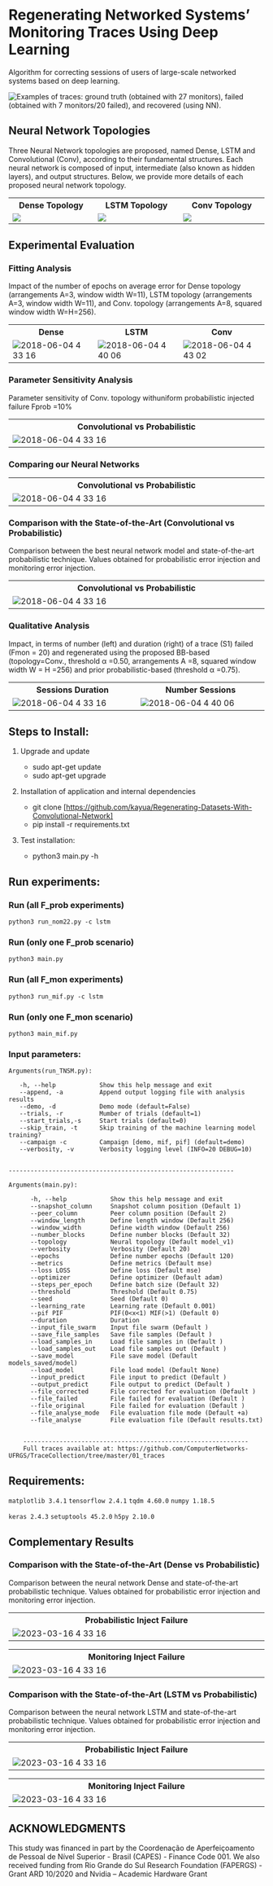 # Regenerating Networked Systems’ Monitoring Traces Using Deep Learning

Algorithm for correcting sessions of users of large-scale networked systems based on deep learning.

![Examples of traces: ground truth (obtained with 27 monitors), failed
(obtained with 7 monitors/20 failed), and recovered (using NN).](layout/example3.png?raw=true "Examples of traces: ground truth (obtained with 27 monitors), failed
(obtained with 7 monitors/20 failed), and recovered (using NN).")

## Neural Network Topologies

Three Neural Network topologies are proposed, named Dense, LSTM and Convolutional (Conv), according to their fundamental structures. Each neural network is composed of input, intermediate (also known as hidden layers), and output structures. Below, we provide more details of each proposed neural network topology.

<table>
    <tbody>
        <tr>
            <th width="20%">Dense Topology</th>
            <th width="20%">LSTM Topology</th>
            <th width="20%">Conv Topology</th>
        </tr>
        <tr>
            <td><img src="https://github.com/kayua/Regenerating-Datasets-With-Convolutional-Network/blob/master/layout/dense_model.png"></td>
            <td><img src="https://github.com/kayua/Regenerating-Datasets-With-Convolutional-Network/blob/master/layout/lstm.png"></td>
            <td><img src="https://github.com/kayua/Regenerating-Datasets-With-Convolutional-Network/blob/master/layout/conv.png"></td>
        </tr>


</table>

## Experimental Evaluation

### Fitting Analysis
Impact of the number of epochs on average error for Dense topology (arrangements A=3, window width W=11), LSTM topology (arrangements A=3, window width W=11), and Conv. topology (arrangements A=8, squared window width W=H=256).

<table>
    <tbody> 
        <tr>
            <th width="10%">Dense</th>
            <th width="10%">LSTM</th>
            <th width="10%">Conv</th>
        </tr>
        <tr>
            <td><img src="https://github.com/kayua/Regenerating-Datasets-With-Convolutional-Network/blob/master/layout/dense_error.png" alt="2018-06-04 4 33 16" style="max-width:100%;"></td>
            <td><img src="https://github.com/kayua/Regenerating-Datasets-With-Convolutional-Network/blob/master/layout/lstm_error.png" alt="2018-06-04 4 40 06" style="max-width:100%;"></td>
            <td><img src="https://github.com/kayua/Regenerating-Datasets-With-Convolutional-Network/blob/master/layout/conv_error.png" alt="2018-06-04 4 43 02" style="max-width:100%;"></td>
        </tr>


</table>

###  Parameter Sensitivity Analysis

Parameter sensitivity of Conv. topology withuniform probabilistic injected failure Fprob =10%
<table>
    <tbody>
        <tr>
            <th width="20%">Convolutional vs Probabilistic</th>
        </tr>
        <tr>
            <td><img src="https://github.com/kayua/Regenerating-Datasets-With-Convolutional-Network/blob/master/layout/sens_conv.png" alt="2018-06-04 4 33 16" style="max-width:120%;"></td>
        </tr>


</table>


### Comparing our Neural Networks

<table>
    <tbody>
        <tr>
            <th width="20%">Convolutional vs Probabilistic</th>
        </tr>
        <tr>
            <td><img src="https://github.com/kayua/Regenerating-Datasets-With-Convolutional-Network/blob/master/layout/results.png" alt="2018-06-04 4 33 16" style="max-width:120%;"></td>
        </tr>


</table>




### Comparison with the State-of-the-Art (Convolutional vs Probabilistic)

Comparison between the best neural network model and state-of-the-art probabilistic technique. Values obtained for probabilistic error injection and monitoring error injection.
<table>
    <tbody>
        <tr>
            <th width="20%">Convolutional vs Probabilistic</th>
        </tr>
        <tr>
            <td><img src="https://github.com/kayua/Regenerating-Datasets-With-Convolutional-Network/blob/master/layout/results.png" alt="2018-06-04 4 33 16" style="max-width:120%;"></td>
        </tr>


</table>

### Qualitative Analysis

Impact, in terms of number (left) and duration (right) of a trace (S1) failed (Fmon = 20) and regenerated using the proposed BB-based (topology=Conv., threshold α =0.50, arrangements A =8, squared window width W = H =256) and prior probabilistic-based (threshold α =0.75).

<table>
    <tbody> 
        <tr>
            <th width="10%">Sessions Duration</th>
            <th width="10%">Number Sessions</th>
        </tr>
        <tr>
            <td><img src="https://github.com/kayua/Regenerating-Datasets-With-Convolutional-Network/blob/master/layout/CDF_duration.png" alt="2018-06-04 4 33 16" style="max-width:100%;"></td>
            <td><img src="https://github.com/kayua/Regenerating-Datasets-With-Convolutional-Network/blob/master/layout/CDF_number_sessions.png" alt="2018-06-04 4 40 06" style="max-width:100%;"></td>
        </tr>


</table>

## Steps to Install:

1. Upgrade and update
    - sudo apt-get update
    - sudo apt-get upgrade 
    
2. Installation of application and internal dependencies
    - git clone [https://github.com/kayua/Regenerating-Datasets-With-Convolutional-Network]
    - pip install -r requirements.txt
    
3. Test installation:
    - python3 main.py -h


## Run experiments:

###  Run (all F_prob experiments)
`python3 run_nom22.py -c lstm`

### Run (only one F_prob scenario)
`python3 main.py`

###  Run (all F_mon experiments)
`python3 run_mif.py -c lstm`

### Run (only one F_mon scenario)
`python3 main_mif.py`


### Input parameters:

    Arguments(run_TNSM.py):
        
       -h, --help            Show this help message and exit
       --append, -a          Append output logging file with analysis results
       --demo, -d            Demo mode (default=False)
       --trials, -r          Mumber of trials (default=1)
       --start_trials,-s     Start trials (default=0)
       --skip_train, -t      Skip training of the machine learning model training?
       --campaign -c         Campaign [demo, mif, pif] (default=demo)
       --verbosity, -v       Verbosity logging level (INFO=20 DEBUG=10)


    --------------------------------------------------------------
   
    Arguments(main.py):

          -h, --help            Show this help message and exit
          --snapshot_column     Snapshot column position (Default 1)
          --peer_column         Peer column position (Default 2)
          --window_length       Define length window (Default 256)
          --window_width        Define width window (Default 256)
          --number_blocks       Define number blocks (Default 32)
          --topology            Neural topology (Default model_v1)
          --verbosity           Verbosity (Default 20)
          --epochs              Define number epochs (Default 120)
          --metrics             Define metrics (Default mse)
          --loss LOSS           Define loss (Default mse)
          --optimizer           Define optimizer (Default adam)
          --steps_per_epoch     Define batch size (Default 32)
          --threshold           Threshold (Default 0.75)
          --seed                Seed (Default 0)
          --learning_rate       Learning rate (Default 0.001)
          --pif PIF             PIF(0<x<1) MIF(>1) (Default 0)
          --duration            Duration
          --input_file_swarm    Input file swarm (Default )
          --save_file_samples   Save file samples (Default )
          --load_samples_in     Load file samples in (Default )
          --load_samples_out    Load file samples out (Default )
          --save_model          File save model (Default models_saved/model)
          --load_model          File load model (Default None)
          --input_predict       File input to predict (Default )
          --output_predict      File output to predict (Default )
          --file_corrected      File corrected for evaluation (Default )
          --file_failed         File failed for evaluation (Default )
          --file_original       File failed for evaluation (Default )
          --file_analyse_mode   File evaluation file mode (Default +a)
          --file_analyse        File evaluation file (Default results.txt)


        --------------------------------------------------------------
        Full traces available at: https://github.com/ComputerNetworks-UFRGS/TraceCollection/tree/master/01_traces



## Requirements:

`matplotlib 3.4.1`
`tensorflow 2.4.1`
`tqdm 4.60.0`
`numpy 1.18.5`

`keras 2.4.3`
`setuptools 45.2.0`
`h5py 2.10.0`



## Complementary Results

### Comparison with the State-of-the-Art (Dense vs Probabilistic)
Comparison between the neural network Dense and state-of-the-art probabilistic technique. Values obtained for probabilistic error injection and monitoring error injection.

<table>
    <tbody> 
        <tr>
            <th width="10%">Probabilistic Inject Failure</th>
        </tr>
        <tr>
            <td><img src="https://github.com/kayua/Regenerating-Datasets-With-Convolutional-Network/blob/master/layout/comparison_pif_dense_prob.png" alt="2023-03-16 4 33 16" style="max-width:100%;"></td>
        </tr>
</table>

<table>
    <tbody> 
        <tr>
            <th width="10%">Monitoring Inject Failure</th>
        </tr>
        <tr>
            <td><img src="https://github.com/kayua/Regenerating-Datasets-With-Convolutional-Network/blob/master/layout/comparison_mif_dense_prob.png" alt="2023-03-16 4 33 16" style="max-width:100%;"></td>
        </tr>
</table>


### Comparison with the State-of-the-Art (LSTM vs Probabilistic) 

Comparison between the neural network LSTM and state-of-the-art probabilistic technique. Values obtained for probabilistic error injection and monitoring error injection.

<table>
    <tbody> 
        <tr>
            <th width="10%">Probabilistic Inject Failure</th>
        </tr>
        <tr>
            <td><img src="https://github.com/kayua/Regenerating-Datasets-With-Convolutional-Network/blob/master/layout/comparison_pif_lstm_prob.png" alt="2023-03-16 4 33 16" style="max-width:100%;"></td>
        </tr>
</table>

<table>
    <tbody> 
        <tr>
            <th width="10%">Monitoring Inject Failure</th>
        </tr>
        <tr>
            <td><img src="https://github.com/kayua/Regenerating-Datasets-With-Convolutional-Network/blob/master/layout/comparison_mif_lstm_prob.png" alt="2023-03-16 4 33 16" style="max-width:100%;"></td>
        </tr>
</table>


## ACKNOWLEDGMENTS


This study was financed in part by the Coordenação
de Aperfeiçoamento de Pessoal de Nível Superior - Brasil
(CAPES) - Finance Code 001. We also received funding from
Rio Grande do Sul Research Foundation (FAPERGS) - Grant
ARD 10/2020 and Nvidia – Academic Hardware Grant

